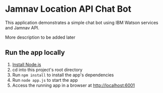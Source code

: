 # Jamnav Location API Chat Bot

This application demonstrates a simple chat bot using IBM Watson services and Jamnav API.

More description to be added later

## Run the app locally

1. [Install Node.js][]
1. cd into this project's root directory
1. Run `npm install` to install the app's dependencies
1. Run `node app.js` to start the app
1. Access the running app in a browser at <http://localhost:6001>

[Install Node.js]: https://nodejs.org/en/download/
